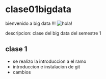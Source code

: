 # clase01bigdata

bienvenido a big data !!!
![hola!](https://play-lh.googleusercontent.com/8ddL1kuoNUB5vUvgDVjYY3_6HwQcrg1K2fd_R8soD-e2QYj8fT9cfhfh3G0hnSruLKec)

descripcion:
clase del big data del semestre 1

## clase 1

- se realizo la introduccion a el ramo
- introduccion e instalacion de git
- cambios

